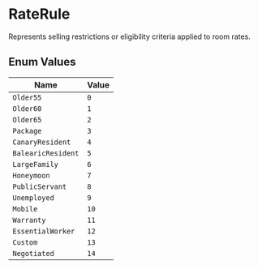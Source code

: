 # RateRule

Represents selling restrictions or eligibility criteria applied to room rates.

## Enum Values

| Name | Value |
|------|-------|
| `Older55` | `0` |
| `Older60` | `1` |
| `Older65` | `2` |
| `Package` | `3` |
| `CanaryResident` | `4` |
| `BalearicResident` | `5` |
| `LargeFamily` | `6` |
| `Honeymoon` | `7` |
| `PublicServant` | `8` |
| `Unemployed` | `9` |
| `Mobile` | `10` |
| `Warranty` | `11` |
| `EssentialWorker` | `12` |
| `Custom` | `13` |
| `Negotiated` | `14` |
